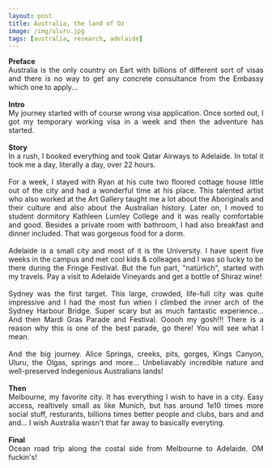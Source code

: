 ```yaml
---
layout: post
title: Australia, the land of Oz
image: /img/uluru.jpg
tags: [australia, research, adelaide]
---
```


<p align="justify">
<b>Preface</b>
<br>
Australia is the only country on Eart with billions of different sort of visas and there is no way to get any concrete consultance from the Embassy which one to apply...
<br><br>
<b>Intro</b>
<br>
My journey started with of course wrong visa application. Once sorted out, I got my temporary working visa in a week and then the adventure has started.
<br><br>
<b>Story</b>
<br>
In a rush, I booked everything and took Qatar Airways to Adelaide. In total it took me a day, literally a day, over 22 hours.
<br><br>
For a week, I stayed with Ryan at his cute two floored cottage house little out of the city and had a wonderful time at his place. This talented artist who also worked at the Art Gallery taught me a lot about the Aboriginals and their culture and also about the Australian history. Later on, I moved to student dormitory Kathleen Lumley College and it was really comfortable and good. Besides a private room with bathroom, I had also breakfast and dinner included. That was gorgeous food for a dorm.
<br><br>
Adelaide is a small city and most of it is the University. I have spent five weeks in the campus and met cool kids & colleages and I was so lucky to be there during the Fringe Festival. But the fun part, "natürlich", started with my travels. Pay a visit to Adelaide Vineyards and get a bottle of Shiraz wine!
<br><br>
Sydney was the first target. This large, crowded, life-full city was quite impressive and I had the most fun when I climbed the inner arch of the Sydney Harbour Bridge. Super scary but as much fantastic experience...
And then Mardi Gras Parade and Festival. Ooooh my gosh!!! There is a reason why this is one of the best parade, go there! You will see what I mean.
<br><br>
And the big journey. Alice Springs, creeks, pits, gorges, Kings Canyon, Uluru, the Olgas, springs and more... Unbeliavably incredible nature and well-preserved Indegenious Australians lands!
<br><br>
<b>Then</b>
<br>
Melbourne, my favorite city. It has everything I wish to have in a city. Easy access, realtively small as like Munich, but has around 1e10 times more social stuff, resturants, billions times better people and clubs, bars and and and... I wish Australia wasn't that far away to basically everyting.
<br><br>
<b>Final</b>
<br>
Ocean road trip along the costal side from Melbourne to Adelaide. OM fuckin's!
</p>